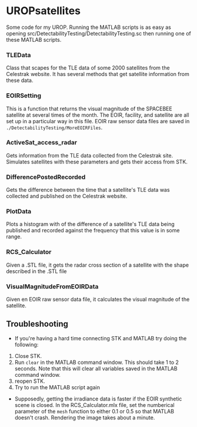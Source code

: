 # UROPsatellites
Some code for my UROP. Running the MATLAB scripts is as easy as opening src/DetectabilityTesting/DetectabilityTesting.sc then running one of these MATLAB scripts.
### TLEData
Class that scapes for the TLE data of some 2000 satellites from the Celestrak website. It has several methods that get satellite information from these data.
### EOIRSetting
This is a function that returns the visual magnitude of the SPACEBEE satellite at several times of the month. The EOIR, facility, and satellite are all set up in a particular way in this file. EOIR raw sensor data files are saved in `./DetectabilityTesting/MoreEOIRFiles`. 
### ActiveSat_access_radar
Gets information from the TLE data collected from the Celestrak site. Simulates satellites with these parameters and gets their access from STK.
### DifferencePostedRecorded
Gets the difference between the time that a satellite's TLE data was collected and published on the Celestrak website.
### PlotData
Plots a histogram with of the difference of a satellite's TLE data being published and recorded against the frequency that this value is in some range.
### RCS_Calculator
Given a .STL file, it gets the radar cross section of a satellite with the shape described in the .STL file
### VisualMagnitudeFromEOIRData
Given en EOIR raw sensor data file, it calculates the visual magnitude of the satellite.
## Troubleshooting
* If you're having a hard time connecting STK and MATLAB try doing the following:
1. Close STK.
2. Run `clear` in the MATLAB command window. This should take 1 to 2 seconds. Note that this will clear all variables saved in the MATLAB command window.
3. reopen STK.
4. Try to run the MATLAB script again
* Supposedly, getting the irradiance data is faster if the EOIR synthetic scene is closed.
In the RCS_Calculator.mlx file, set the numberical parameter of the `mesh` function to either 0.1 or 0.5 so that MATLAB doesn't crash. Rendering the image takes about a minute.
